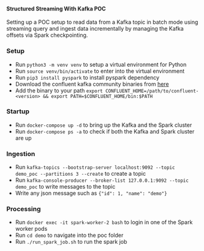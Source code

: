 #### Structured Streaming With Kafka POC

Setting up a POC setup to read data from a Kafka topic in batch mode using streaming query 
and ingest data incrementally by managing the Kafka offsets via Spark checkpointing.
 
### Setup

- Run `python3 -m venv venv` to setup a virtual environment for Python
- Run `source venv/bin/activate` to enter into the virtual environment
- Run `pip3 install pyspark` to install pyspark dependency
- Download the confluent kafka community binaries from [here](https://docs.confluent.io/platform/current/installation/installing_cp/zip-tar.html#get-the-software)
- Add the binary to your path `export CONFLUENT_HOME=/path/to/confluent-<version> && export PATH=$CONFLUENT_HOME/bin:$PATH`

### Startup

- Run `docker-compose up -d` to bring up the Kafka and the Spark cluster
- Run `docker-compose ps -a` to check if both the Kafka and Spark cluster are up 

### Ingestion

- Run `kafka-topics --bootstrap-server localhost:9092 --topic demo_poc --partitions 3 --create` to create a topic
- Run `kafka-console-producer --broker-list 127.0.0.1:9092 --topic demo_poc` to write messages to the topic
- Write any json message such as `{"id": 1, "name": "demo"}`

### Processing

- Run `docker exec -it spark-worker-2 bash` to login in one of the Spark worker pods
- Run `cd demo` to navigate into the poc folder
- Run `./run_spark_job.sh` to run the spark job